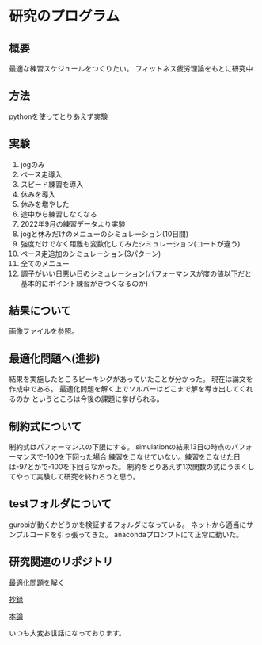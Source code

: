 # 研究のプログラム

## 概要

最適な練習スケジュールをつくりたい。
フィットネス疲労理論をもとに研究中

## 方法
pythonを使ってとりあえず実験

## 実験
1. jogのみ
2. ペース走導入
3. スピード練習を導入
4. 休みを導入
5. 休みを増やした
6. 途中から練習しなくなる
7. 2022年9月の練習データより実験
8. jogと休みだけのメニューのシミュレーション(10日間)
9. 強度だけでなく距離も変数化してみたシミュレーション(コードが違う)
10. ペース走追加のシミュレーション(3パターン)
11. 全てのメニュー
12. 調子がいい日悪い日のシミュレーション(パフォーマンスが度の値以下だと基本的にポイント練習がきつくなるのか)

## 結果について

画像ファイルを参照。

## 最適化問題へ(進捗)

結果を実施したところピーキングがあっていたことが分かった。
現在は論文を作成中である。
最適化問題を解く上でソルバーはどこまで解を導き出してくれるのか
というところは今後の課題に挙げられる。

## 制約式について
制約式はパフォーマンスの下限にする。
simulationの結果13日の時点のパフォーマンスで-100を下回った場合
練習をこなせていない。練習をこなせた日は-97とかで-100を下回らなかった。
制約をとりあえず1次関数の式にうまくしてやって実験して研究を終わろうと思う。

## testフォルダについて
gurobiが動くかどうかを検証するフォルダになっている。
ネットから適当にサンプルコードを引っ張ってきた。
anacondaプロンプトにて正常に動いた。

## 研究関連のリポジトリ
[最適化問題を解く](https://github.com/teru12012000/python_gurobi)

[抄録](https://github.com/teru12012000/Abstract)

[本論](https://github.com/teru12012000/Thesis)

いつも大変お世話になっております。